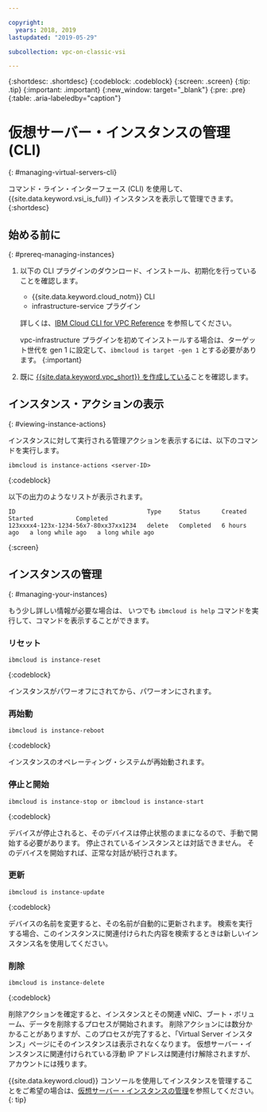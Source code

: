 ```yaml
---

copyright:
  years: 2018, 2019
lastupdated: "2019-05-29"

subcollection: vpc-on-classic-vsi

---
```


{:shortdesc: .shortdesc}
{:codeblock: .codeblock}
{:screen: .screen}
{:tip: .tip}
{:important: .important}
{:new_window: target="_blank"}
{:pre: .pre}
{:table: .aria-labeledby="caption"}


# 仮想サーバー・インスタンスの管理 (CLI)
{: #managing-virtual-servers-cli}

コマンド・ライン・インターフェース (CLI) を使用して、{{site.data.keyword.vsi_is_full}} インスタンスを表示して管理できます。
{:shortdesc}

## 始める前に
{: #prereq-managing-instances}

1. 以下の CLI プラグインのダウンロード、インストール、初期化を行っていることを確認します。
    * {{site.data.keyword.cloud_notm}} CLI
    * infrastructure-service プラグイン

   詳しくは、[IBM Cloud CLI for VPC Reference](/docs/vpc-infrastructure-cli-plugin?topic=vpc-infrastructure-cli-plugin-vpc-reference) を参照してください。
   
   vpc-infrastructure プラグインを初めてインストールする場合は、ターゲット世代を gen 1 に設定して、`ibmcloud is target -gen 1` とする必要があります。
   {:important}
   
2. 既に [{{site.data.keyword.vpc_short}} を作成している](/docs/vpc-on-classic?topic=vpc-on-classic-getting-started)ことを確認します。

## インスタンス・アクションの表示
{: #viewing-instance-actions}

インスタンスに対して実行される管理アクションを表示するには、以下のコマンドを実行します。

```
ibmcloud is instance-actions <server-ID>
```
{:codeblock}

以下の出力のようなリストが表示されます。

```
ID                                     Type     Status      Created       Started            Completed   
123xxxx4-123x-1234-56x7-80xx37xx1234   delete   Completed   6 hours ago   a long while ago   a long while ago         
```
{:screen}

## インスタンスの管理
{: #managing-your-instances}

もう少し詳しい情報が必要な場合は、 いつでも `ibmcloud is help` コマンドを実行して、コマンドを表示することができます。

### リセット  

```
ibmcloud is instance-reset
```
{:codeblock}

インスタンスがパワーオフにされてから、パワーオンにされます。  

### 再始動

```
ibmcloud is instance-reboot
```
{:codeblock}

インスタンスのオペレーティング・システムが再始動されます。  

### 停止と開始

```
ibmcloud is instance-stop or ibmcloud is instance-start
```
{:codeblock}

デバイスが停止されると、そのデバイスは停止状態のままになるので、手動で開始する必要があります。 停止されているインスタンスとは対話できません。 そのデバイスを開始すれば、正常な対話が続行されます。 

### 更新

```
ibmcloud is instance-update
```
{:codeblock}

デバイスの名前を変更すると、その名前が自動的に更新されます。 検索を実行する場合、このインスタンスに関連付けられた内容を検索するときは新しいインスタンス名を使用してください。 

### 削除

```
ibmcloud is instance-delete
```
{:codeblock}

削除アクションを確定すると、インスタンスとその関連 vNIC、ブート・ボリューム、データを削除するプロセスが開始されます。 削除アクションには数分かかることがありますが、このプロセスが完了すると、「Virtual Server インスタンス」ページにそのインスタンスは表示されなくなります。 仮想サーバー・インスタンスに関連付けられている浮動 IP アドレスは関連付け解除されますが、アカウントには残ります。

{{site.data.keyword.cloud}} コンソールを使用してインスタンスを管理することをご希望の場合は、[仮想サーバー・インスタンスの管理](/docs/vpc-on-classic-vsi?topic=vpc-on-classic-vsi-managing-virtual-server-instances#managing-virtual-server-instances)を参照してください。
{: tip}
